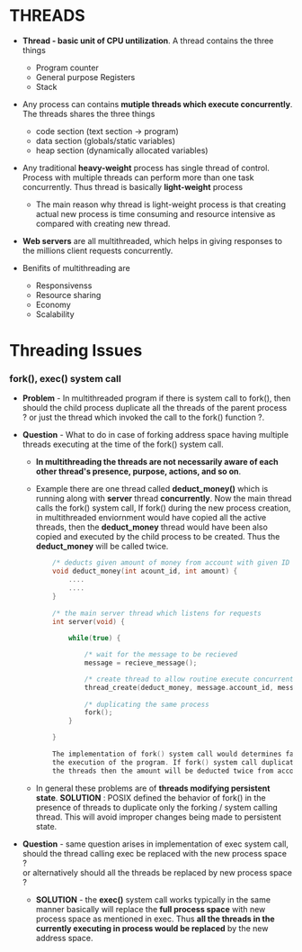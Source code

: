 # THREADS

* **Thread - basic unit of CPU untilization**. A thread contains the three things
    + Program counter
    + General purpose Registers
    + Stack

* Any process can contains **mutiple threads which execute concurrently**. The
  threads shares the three things 
    + code section (text section -> program)
    + data section (globals/static variables)
    + heap section (dynamically allocated variables)

* Any traditional **heavy-weight** process has single thread of control. Process
  with multiple threads can perform more than one task concurrently. Thus
  thread is basically **light-weight** process 

    + The main reason why thread is light-weight process is that creating
      actual new process is time consuming and resource intensive as compared
      with creating new thread.

* **Web servers** are all multithreaded, which helps in giving responses to
  the millions client requests concurrently.

* Benifits of multithreading are 
    + Responsivenss 
    + Resource sharing 
    + Economy 
    + Scalability



# Threading Issues 

### fork(), exec() system call 

* **Problem** - In multithreaded program if there is system call to fork(), then 
  should the child process duplicate all the threads of the parent process ? or 
  just the thread which invoked the call to the fork() function ?. 

* **Question** - What to do in case of forking address space having multiple 
  threads executing at the time of the fork() system call.  

    + **In multithreading the threads are not necessarily aware of each other 
      thread's presence, purpose, actions, and so on**.

    + Example there are one thread called **deduct\_money()** which is running 
      along with **server** thread **concurrently**. Now the main thread calls the 
      fork() system call, If fork() during the new process creation, in multithreaded 
      enviornment would have copied all the active threads, then the **deduct\_money**
      thread would have been also copied and executed by the child process to be created.
      Thus the **deduct\_money** will be called twice.  

        ```c
            /* deducts given amount of money from account with given ID     */
            void deduct_money(int acount_id, int amount) {
                ....
                ....
            } 
            
            /* the main server thread which listens for requests            */
            int server(void) {
               
                while(true) {

                    /* wait for the message to be recieved                  */
                    message = recieve_message(); 

                    /* create thread to allow routine execute concurrently  */
                    thread_create(deduct_money, message.account_id, message.amout);
                    
                    /* duplicating the same process                         */
                    fork();         
                }

            } 
            
            The implementation of fork() system call would determines fate of
            the execution of the program. If fork() system call duplicates all
            the threads then the amount will be deducted twice from account.

        ```

    + In general these problems are of **threads modifying persistent state**. 
      **SOLUTION** : POSIX defined the behavior of fork() in the presence of 
      threads to duplicate only the forking / system calling thread. This will
      avoid improper changes being made to persistent state.


* **Question** - same question arises in implementation of exec system call,
    should the thread calling exec be replaced with the new process space ?  
    or alternatively should all the threads be replaced by new process space ? 
    
    + **SOLUTION** - the **exec()** system call works typically in the same
      manner basically will replace the **full process space** with new process
      space as mentioned in exec. Thus **all the threads in the currently
      executing in process would be replaced** by the new address space.







